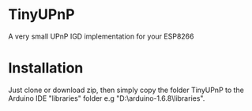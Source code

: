 # TinyUPnP
A very small UPnP IGD implementation for your ESP8266

Installation
==
Just clone or download zip, then simply copy the folder TinyUPnP to the Arduino IDE "libraries" folder e.g "D:\arduino-1.6.8\libraries".